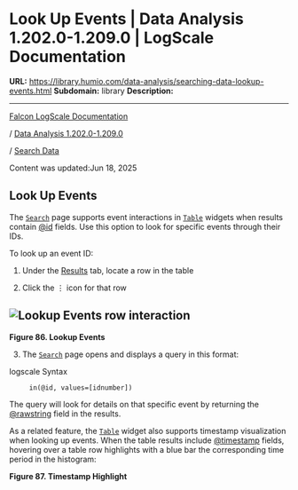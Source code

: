 # Look Up Events | Data Analysis 1.202.0-1.209.0 | LogScale Documentation

**URL:** https://library.humio.com/data-analysis/searching-data-lookup-events.html
**Subdomain:** library
**Description:** 

---

[Falcon LogScale Documentation](https://library.humio.com)

/ [Data Analysis 1.202.0-1.209.0](data-analysis-docs.html)

/ [Search Data](searching-data.html)

Content was updated:Jun 18, 2025

## Look Up Events

The [`Search`](searching-data.html "Search Data") page supports event interactions in [`Table`](widgets-table.html "Table") widgets when results contain [@id](searching-data-event-fields.html#searching-data-event-fields-metadata-id) fields. Use this option to look for specific events through their IDs. 

To look up an event ID: 

  1. Under the [Results](searching-data-changing-the-events-display.html "Display Results and Events") tab, locate a row in the table 

  2. Click the ⋮ icon for that row 

![Lookup Events row interaction](images/search-data/lookup-events.png)  
---  
  
**Figure 86. Lookup Events**

  

  3. The [`Search`](searching-data.html "Search Data") page opens and displays a query in this format: 

logscale Syntax
         
         in(@id, values=[idnumber])

The query will look for details on that specific event by returning the [@rawstring](searching-data-event-fields.html#searching-data-event-fields-metadata-rawstring) field in the results. 




As a related feature, the [`Table`](widgets-table.html "Table") widget also supports timestamp visualization when looking up events. When the table results include [@timestamp](searching-data-event-fields.html#searching-data-event-fields-metadata-timestamp) fields, hovering over a table row highlights with a blue bar the corresponding time period in the histogram: 

**Figure 87. Timestamp Highlight**
